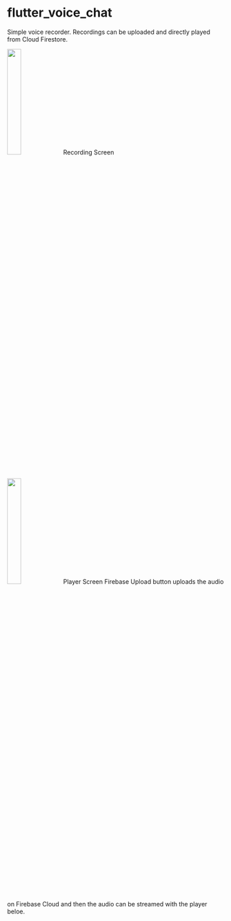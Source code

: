 # flutter_voice_chat

Simple voice recorder. Recordings can be uploaded and directly played from Cloud Firestore.

<img src="https://i.ibb.co/QF34H2v/Screenshot-20210530-204444.png" height=25% width=25%>
Recording Screen

<br>
<br>

<img src="https://i.ibb.co/B4QNPG9/Screenshot-20210530-204548.png" height=25% width=25%>
Player Screen
  Firebase Upload button uploads the audio on Firebase Cloud and then the audio can be streamed with the player beloe.
